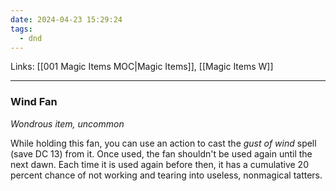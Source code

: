 ```yaml
---
date: 2024-04-23 15:29:24
tags:
  - dnd
---
```

Links: [[001 Magic Items MOC|Magic Items]], [[Magic Items W]]
___
### Wind Fan

*Wondrous item, uncommon*

While holding this fan, you can use an action to cast the *gust of wind* spell (save DC 13) from it. Once used, the fan shouldn't be used again until the next dawn. Each time it is used again before then, it has a cumulative 20 percent chance of not working and tearing into useless, nonmagical tatters.